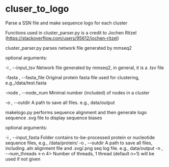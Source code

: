 # cluser_to_logo
Parse a SSN file and make sequence logo for each cluster

Functions used in cluster_parser.py is a credit to Jochen Ritzel (https://stackoverflow.com/users/95612/jochen-ritzel)

cluster_parser.py parses network file generated by mmseq2

optional arguments:

  -i , --input_tsv
  Network file generated by mmseq2, in general, it is a .tsv file
  
  -fasta , --fasta_file 
  Original protein fasta file used for clustering, e.g.,/data/test.fasta
  
  -node , --node_num
  Minimal number (included) of nodes in a cluster
  
  -o , --outdir
  A path to save all files. e.g., data/output
  
  
makelogo.py performs sequence alignment and then generate logo sequence .svg file to
display sequence biases

optional arguments:

  -i , --input_fasta   Folder contains to-be-processed protein or nucleotide
                       sequence files, e.g., /data/protein/
  -o , --outdir        A path to save all files, including .aln alignment file
                       and .svg/.png seq log file. e.g., data/output
  -n , --num_threads   <-n 4> Number of threads, 1 thread (default n=1) will
                       be used if not given
